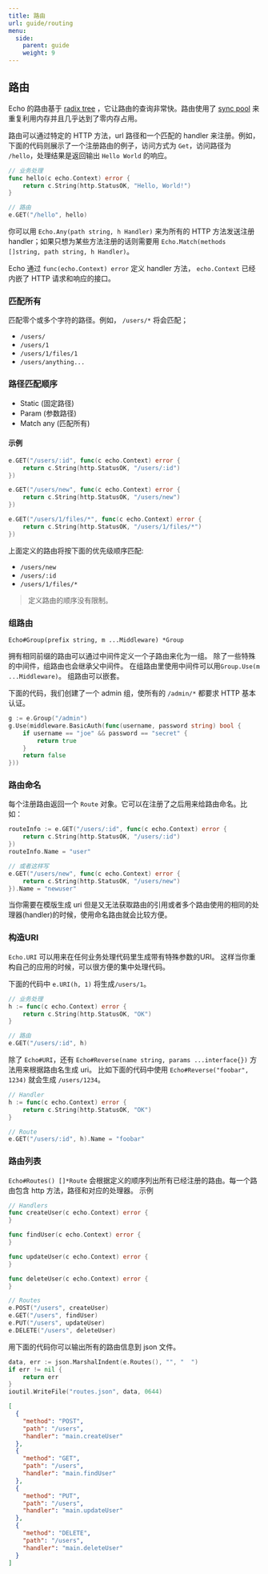 ```yaml
---
title: 路由
url: guide/routing
menu:
  side:
    parent: guide
    weight: 9
---
```


## 路由

Echo 的路由基于 [radix tree](http://en.wikipedia.org/wiki/Radix_tree) ，它让路由的查询非常快。路由使用了 [sync pool](https://golang.org/pkg/sync/#Pool) 来重复利用内存并且几乎达到了零内存占用。

路由可以通过特定的 HTTP 方法，url 路径和一个匹配的 handler 来注册。例如，下面的代码则展示了一个注册路由的例子，访问方式为 `Get`，访问路径为 `/hello`，处理结果是返回输出 `Hello World` 的响应。

```go
// 业务处理
func hello(c echo.Context) error {
  	return c.String(http.StatusOK, "Hello, World!")
}

// 路由
e.GET("/hello", hello)
```

你可以用 `Echo.Any(path string, h Handler)` 来为所有的 HTTP 方法发送注册 handler；如果只想为某些方法注册的话则需要用 `Echo.Match(methods []string, path string, h Handler)`。

Echo 通过 `func(echo.Context) error` 定义 handler 方法， `echo.Context` 已经内嵌了 HTTP 请求和响应的接口。

### 匹配所有

匹配零个或多个字符的路径。例如， `/users/*` 将会匹配；

- `/users/`
- `/users/1`
- `/users/1/files/1`
- `/users/anything...`

### 路径匹配顺序

- Static (固定路径)
- Param (参数路径)
- Match any (匹配所有)

#### 示例

```go
e.GET("/users/:id", func(c echo.Context) error {
	return c.String(http.StatusOK, "/users/:id")
})

e.GET("/users/new", func(c echo.Context) error {
	return c.String(http.StatusOK, "/users/new")
})

e.GET("/users/1/files/*", func(c echo.Context) error {
	return c.String(http.StatusOK, "/users/1/files/*")
})
```

上面定义的路由将按下面的优先级顺序匹配:

- `/users/new`
- `/users/:id`
- `/users/1/files/*`

> 定义路由的顺序没有限制。

### 组路由

`Echo#Group(prefix string, m ...Middleware) *Group`

拥有相同前缀的路由可以通过中间件定义一个子路由来化为一组。
除了一些特殊的中间件，组路由也会继承父中间件。
在组路由里使用中间件可以用`Group.Use(m ...Middleware)`。
组路由可以嵌套。

下面的代码，我们创建了一个 admin 组，使所有的 `/admin/*` 都要求 HTTP 基本认证。

```go
g := e.Group("/admin")
g.Use(middleware.BasicAuth(func(username, password string) bool {
	if username == "joe" && password == "secret" {
		return true
	}
	return false
}))
```

### 路由命名
每个注册路由返回一个 `Route` 对象。它可以在注册了之后用来给路由命名。比如：
```go
routeInfo := e.GET("/users/:id", func(c echo.Context) error {
	return c.String(http.StatusOK, "/users/:id")
})
routeInfo.Name = "user"

// 或者这样写
e.GET("/users/new", func(c echo.Context) error {
	return c.String(http.StatusOK, "/users/new")
}).Name = "newuser"
```
当你需要在模版生成 uri 但是又无法获取路由的引用或者多个路由使用的相同的处理器(handler)的时候，使用命名路由就会比较方便。

### 构造URI 

`Echo.URI` 可以用来在任何业务处理代码里生成带有特殊参数的URI。
这样当你重构自己的应用的时候，可以很方便的集中处理代码。

下面的代码中 `e.URI(h, 1)` 将生成`/users/1`。

```go
// 业务处理
h := func(c echo.Context) error {
	return c.String(http.StatusOK, "OK")
}

// 路由
e.GET("/users/:id", h)
```
除了 `Echo#URI`，还有 `Echo#Reverse(name string, params ...interface{})` 方法用来根据路由名生成 uri。
比如下面的代码中使用 `Echo#Reverse("foobar", 1234)` 就会生成 `/users/1234`。
```go
// Handler
h := func(c echo.Context) error {
	return c.String(http.StatusOK, "OK")
}

// Route
e.GET("/users/:id", h).Name = "foobar"
```

### 路由列表
`Echo#Routes() []*Route` 会根据定义的顺序列出所有已经注册的路由。每一个路由包含 http 方法，路径和对应的处理器。
示例
```go
// Handlers
func createUser(c echo.Context) error {
}

func findUser(c echo.Context) error {
}

func updateUser(c echo.Context) error {
}

func deleteUser(c echo.Context) error {
}

// Routes
e.POST("/users", createUser)
e.GET("/users", findUser)
e.PUT("/users", updateUser)
e.DELETE("/users", deleteUser)
```
用下面的代码你可以输出所有的路由信息到 json 文件。
```go
data, err := json.MarshalIndent(e.Routes(), "", "  ")
if err != nil {
	return err
}
ioutil.WriteFile("routes.json", data, 0644)
```
```json
[
  {
    "method": "POST",
    "path": "/users",
    "handler": "main.createUser"
  },
  {
    "method": "GET",
    "path": "/users",
    "handler": "main.findUser"
  },
  {
    "method": "PUT",
    "path": "/users",
    "handler": "main.updateUser"
  },
  {
    "method": "DELETE",
    "path": "/users",
    "handler": "main.deleteUser"
  }
]
```


